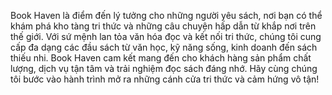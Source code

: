 Book Haven là điểm đến lý tưởng cho những người yêu sách, nơi bạn có thể khám phá kho tàng tri thức và những câu chuyện hấp dẫn từ khắp nơi trên thế giới. Với sứ mệnh lan tỏa văn hóa đọc và kết nối tri thức, chúng tôi cung cấp đa dạng các đầu sách từ văn học, kỹ năng sống, kinh doanh đến sách thiếu nhi. Book Haven cam kết mang đến cho khách hàng sản phẩm chất lượng, dịch vụ tận tâm và trải nghiệm đọc sách đáng nhớ. Hãy cùng chúng tôi bước vào hành trình mở ra những cánh cửa tri thức và cảm hứng vô tận!







